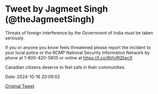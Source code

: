 # Tweet by Jagmeet Singh (@theJagmeetSingh)

Threats of foreign interference by the Government of India must be taken seriously.

If you or anyone you know feels threatened please report the incident to your local police or the RCMP National Security Information Network by phone at 1-800-420-5805 or online at https://t.co/8VlvRQ5ecX

Canadian citizens deserve to feel safe in their communities.

Date: 2024-10-16 20:09:02

[Original Tweet](https://x.com/theJagmeetSingh/status/1846644544231952469)
